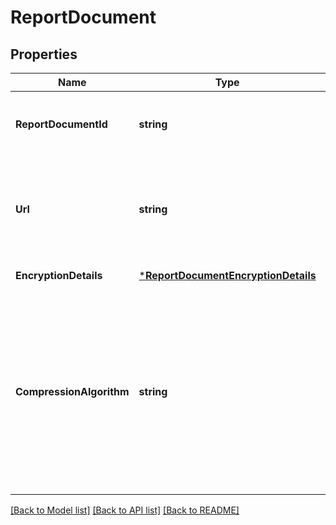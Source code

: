 # ReportDocument

## Properties
Name | Type | Description | Notes
------------ | ------------- | ------------- | -------------
**ReportDocumentId** | **string** | The identifier for the report document. This identifier is unique only in combination with a seller ID. | [default to null]
**Url** | **string** | A presigned URL for the report document. If &#x60;compressionAlgorithm&#x60; is not returned, you can download the report directly from this URL. This URL expires after 5 minutes. | [default to null]
**EncryptionDetails** | [***ReportDocumentEncryptionDetails**](ReportDocumentEncryptionDetails.md) |  | [default to null]
**CompressionAlgorithm** | **string** | If the report document contents have been compressed, the compression algorithm used is returned in this property and you must decompress the report when you download. Otherwise, you can download the report directly. Refer to [Step 2. Download and decrypt the report](doc:reports-api-v2020-09-04-use-case-guide#step-2-download-and-decrypt-the-report) in the use case guide, where sample code is provided. | [optional] [default to null]

[[Back to Model list]](../README.md#documentation-for-models) [[Back to API list]](../README.md#documentation-for-api-endpoints) [[Back to README]](../README.md)

